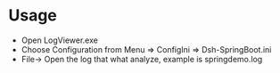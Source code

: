# Usage

- Open LogViewer.exe
- Choose Configuration from Menu => ConfigIni => Dsh-SpringBoot.ini
- File-> Open the log that what analyze, example is springdemo.log